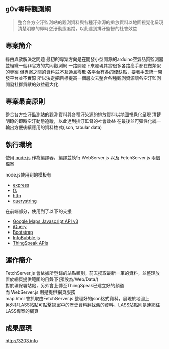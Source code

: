 g0v零時觀測網
------
>整合各方空汙監測站的觀測資料與各種汙染源的排放資料以地圖視覺化呈現
清楚明瞭的即時空汙動態追蹤，以此達到排汙監督的社會效益

專案簡介
------

緣由與欲解決之問題
最初的專案方向是在開發小型開源的arduino空氣品質監測器並組織一個非官方的共同觀測網
一路開發下來發現其實很多各路高手都在做類似的專案
但專案之間的資料並不互通且零散
各平台有各的優缺點，要著手去統一開發平台並不實際
所以決定把目標提高一個層次去整合各種觀測資源讓各空汙監測開發社群貢獻的效益最大化

專案最高原則
------
整合各方空汙監測站的觀測資料與各種汙染源的排放資料以地圖視覺化呈現
清楚明瞭的即時空汙動態追蹤，以此達到排汙監督的社會效益
在最後並可彈性化統一輸出方便後續應用的資料格式(json, tabular data)

執行環境
------
使用 [node.js](https://nodejs.org/en/) 作為編譯器，編譯並執行 WebServer.js 以及 FetchServer.js 兩個檔案

node.js使用到的模板有
* [express](http://expressjs.com/)
* [fs](https://nodejs.org/api/fs.html)
* [http](https://nodejs.org/api/http.html)
* [querystring](https://nodejs.org/api/querystring.html)

在前端部分，使用到了以下的支援
* [Google Maps Javascript API v3](https://developers.google.com/maps/documentation/javascript/)
* [jQuery](https://jquery.com/)
* [Bootstrap](http://getbootstrap.com/)
* [InfoBubble.js](http://google-maps-utility-library-v3.googlecode.com/svn/trunk/infobubble/examples/example.html/)
* [ThingSpeak APIs](https://thingspeak.com/)

運作簡介
------
FetchServer.js 會依據所登錄的站點類別，前去撈取最新一筆的資料，並整理放置於網頁提供範圍的目錄下(預設為/Web/Data/)<br/>
對於環保署站點，另外會上傳至ThiingSpeak已建立好的頻道<br/>
而 WebServer.js 則是提供網頁服務<br/>
map.html 會抓取由FetchServer.js 整理好的json格式資料，展現於地圖上<br/>
另外非LASS站點可點擊視窗中的歷史資料翻找舊的資料，LASS站點則是連網往LASS專案的網頁<br/>

成果展現
------
http://3203.info

